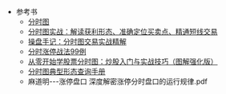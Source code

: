  * 参考书
   * [分时图](http://www.net767.com/gupiao/fenshitu/)
   * [分时图实战：解读获利形态、准确定位买卖点、精通短线交易](https://weread.qq.com/web/reader/a6732db0715a413ba67778f)
   * [操盘手记：分时图交易实战精解](https://weread.qq.com/web/reader/b8532880717d2e6db854489kc81322c012c81e728d9d180)
   * [分时涨停战法99例](https://weread.qq.com/web/reader/6ca32db0813ab6cf9g017aec)
   * [从零开始学股票分时图：炒股入门与实战技巧（图解强化版）](https://weread.qq.com/web/reader/91c324507159b1e291c18cb)
   * [分时图典型形态查询手册](https://weread.qq.com/web/reader/29d32fd0718f6e5229d9c99)
   * 麻道明---涨停盘口 深度解密涨停分时盘口的运行规律.pdf
